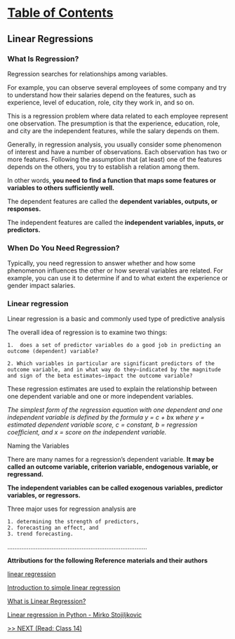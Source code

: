 # [Table of Contents](https://wondwosentsige.github.io/code-401-reading-notes/Home)

## Linear Regressions

### What Is Regression?

Regression searches for relationships among variables.

For example, you can observe several employees of some company and try to understand how their salaries depend on the features, such as experience, level of education, role, city they work in, and so on.

This is a regression problem where data related to each employee represent one observation. The presumption is that the experience, education, role, and city are the independent features, while the salary depends on them.

Generally, in regression analysis, you usually consider some phenomenon of interest and have a number of observations. Each observation has two or more features. Following the assumption that (at least) one of the features depends on the others, you try to establish a relation among them.

In other words, **you need to find a function that maps some features or variables to others sufficiently well.**

The dependent features are called the **dependent variables, outputs, or responses.**

The independent features are called the **independent variables, inputs, or predictors.**

### When Do You Need Regression?

Typically, you need regression to answer whether and how some phenomenon influences the other or how several variables are related. For example, you can use it to determine if and to what extent the experience or gender impact salaries.

### Linear regression

Linear regression is a basic and commonly used type of predictive analysis

The overall idea of regression is to examine two things:

    1.  does a set of predictor variables do a good job in predicting an outcome (dependent) variable?

    2. Which variables in particular are significant predictors of the outcome variable, and in what way do they–indicated by the magnitude and sign of the beta estimates–impact the outcome variable?

These regression estimates are used to explain the relationship between one dependent variable and one or more independent variables.

*The simplest form of the regression equation with one dependent and one independent variable is defined by the formula y = c + b*x
*where y = estimated dependent variable score, c = constant, b = regression coefficient, and x = score on the independent variable.*

Naming the Variables

There are many names for a regression’s dependent variable. **It may be called an outcome variable, criterion variable, endogenous variable, or regressand.**

**The independent variables can be called exogenous variables, predictor variables, or regressors.**

Three major uses for regression analysis are

    1. determining the strength of predictors, 
    2. forecasting an effect, and 
    3. trend forecasting.











...............................................................................

__Attributions for the following Reference materials and their authors__

[linear regression](https://bigdata-madesimple.com/how-to-run-linear-regression-in-python-scikit-learn/)

[Introduction to simple linear regression](https://www.youtube.com/watch?v=KsVBBJRb9TE)

[What is Linear Regression?](https://www.statisticssolutions.com/free-resources/directory-of-statistical-analyses/what-is-linear-regression/)

[Linear regression in Python - Mirko Stojiljkovic](https://realpython.com/linear-regression-in-python/)


[>> NEXT (Read: Class 14)](https://wondwosentsige.github.io/code-401-reading-note/class-14)